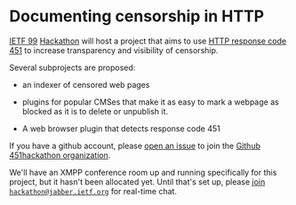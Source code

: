 Documenting censorship in HTTP
==============================

[IETF 99](https://ietf.org/meeting/99/index.html)
[Hackathon](https://ietf.org/hackathon/99-hackathon.html) will host a
project that aims to use [HTTP response code
451](https://tools.ietf.org/html/rfc7725) to increase transparency and
visibility of censorship.

Several subprojects are proposed:

 * an indexer of censored web pages

 * plugins for popular CMSes that make it as easy to mark a webpage as
   blocked as it is to delete or unpublish it.
 
 * A web browser plugin that detects response code 451

If you have a github account, please [open an
issue](https://github.com/451hackathon/451hackathon/issues/new) to
join the [Github 451hackathon
organization](https://github.com/451hackathon).

We'll have an XMPP conference room up and running specifically for
this project, but it hasn't been allocated yet.  Until that's set up,
please [join
`hackathon@jabber.ietf.org`](xmpp:hackathon@kjabber.ietf.org?join) for
real-time chat.
